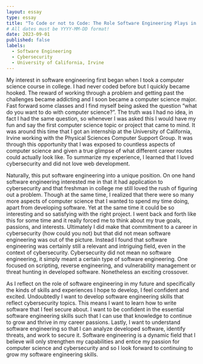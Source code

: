 ```yaml
---
layout: essay
type: essay
title: "To Code or not to Code: The Role Software Engineering Plays in my Future Career"
# All dates must be YYYY-MM-DD format!
date: 2023-09-01
published: false
labels:
  - Software Engineering
  - Cybersecurity
  - University of California, Irvine
---
```


My interest in software engineering first began when I took a computer science course in college. I had never coded before but I quickly became hooked. The reward of working through a problem and getting past the challenges became addicting and I soon became a computer science major. Fast forward some classes and I find myself being asked the question “what do you want to do with computer science?”. The truth was I had no idea, in fact I had the same question, so whenever I was asked this I would have my fun and say the first computer science topic or project that came to mind. It was around this time that I got an internship at the University of California, Irvine working with the Physical Sciences Computer Support Group. It was through this opportunity that I was exposed to countless aspects of computer science and given a true glimpse of what different career routes could actually look like. To summarize my experience, I learned that I loved cybersecurity and did not love web development. 

Naturally, this put software engineering into a unique position. On one hand software engineering interested me in that it had application to cybersecurity and that freshman in college me still loved the rush of figuring out a problem. Though at the same time, I realized that there were so many more aspects of computer science that I wanted to spend my time doing, apart from developing software. Yet at the same time it could be so interesting and so satisfying with the right project. I went back and forth like this for some time and it really forced me to think about my true goals, passions, and interests. Ultimately I did make that commitment to a career in cybersecurity (how could you not) but that did not mean software engineering was out of the picture. Instead I found that software engineering was certainly still a relevant and intriguing field, even in the context of cybersecurity. Cybersecurity did not mean no software engineering, it simply meant a certain type of software engineering. One focused on scripting, reverse engineering, and vulnerability management or threat hunting in developed software. Nonetheless an exciting crossover. 

As I reflect on the role of software engineering in my future and specifically the kinds of skills and experiences I hope to develop, I feel confident and excited. Undoubtedly I want to develop software engineering skills that reflect cybersecurity topics. This means I want to learn how to write software that I feel secure about. I want to be confident in the essential software engineering skills such that I can use that knowledge to continue to grow and thrive in my career passions. Lastly, I want to understand software engineering so that I can analyze developed software, identify threats, and work to secure it. Software engineering is a dynamic field that I believe will only strengthen my capabilities and entice my passion for computer science and cybersecurity and so I look forward to continuing to grow my software engineering skills. 
